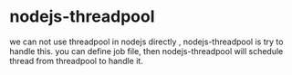 # nodejs-threadpool
we can not use threadpool in nodejs directly , nodejs-threadpool is try to handle this. you can define job file, then nodejs-threadpool will schedule thread from threadpool to handle it.
